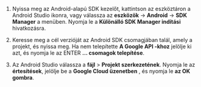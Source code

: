 1. Nyissa meg az Android-alapú SDK kezelőt, kattintson az eszköztáron a Android Studio ikonra, vagy válassza az **eszközök** -> **Android** -> **SDK Manager** a menüben. Nyomja le a **Különálló SDK Manager indítási** hivatkozásra.

2. Keresse meg a cél verzióját az Android SDK csomagjában talál, amely a projekt, és nyissa meg. Ha nem telepítette **A Google API -khoz** jelölje ki azt, és nyomja le az ENTER **... csomagok telepítése**.

3. Az Android Studio válassza a **fájl** > **Projekt szerkezetének**. Nyomja le az **értesítések**, jelölje be a **Google Cloud üzenetben** , és nyomja le **az OK gombra**.

<!--
3. Open **AndroidManifest.xml** and add this tag to the *application* tag.

        <meta-data android:name="com.google.android.gms.version"
            android:value="@integer/google_play_services_version" />
-->
